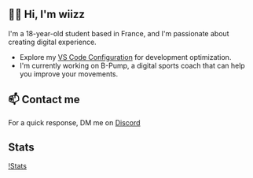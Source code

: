 ## 👋🏻 Hi, I'm wiizz

I'm a 18-year-old student based in France, and I'm passionate about creating digital experience.

-   Explore my [VS Code Configuration](https://github.com/wiizzl/vscode-settings) for development optimization.
-   I'm currently working on B-Pump, a digital sports coach that can help you improve your movements.

## 📫 Contact me

For a quick response, DM me on [Discord](https://dsc.bio/wiizz)

## Stats

[!Stats](https://github-readme-stats.vercel.app/api?username=wiizzl)
